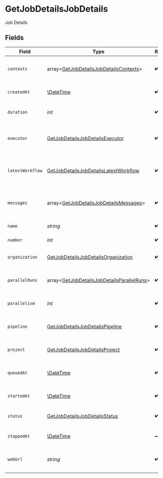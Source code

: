 # GetJobDetailsJobDetails

Job Details


## Fields

| Field                                                                                                        | Type                                                                                                         | Required                                                                                                     | Description                                                                                                  |
| ------------------------------------------------------------------------------------------------------------ | ------------------------------------------------------------------------------------------------------------ | ------------------------------------------------------------------------------------------------------------ | ------------------------------------------------------------------------------------------------------------ |
| `contexts`                                                                                                   | array<[GetJobDetailsJobDetailsContexts](../../models/operations/GetJobDetailsJobDetailsContexts.md)>         | :heavy_check_mark:                                                                                           | List of contexts used by the job.                                                                            |
| `createdAt`                                                                                                  | [\DateTime](https://www.php.net/manual/en/class.datetime.php)                                                | :heavy_check_mark:                                                                                           | The time when the job was created.                                                                           |
| `duration`                                                                                                   | *int*                                                                                                        | :heavy_check_mark:                                                                                           | Duration of a job in milliseconds.                                                                           |
| `executor`                                                                                                   | [GetJobDetailsJobDetailsExecutor](../../models/operations/GetJobDetailsJobDetailsExecutor.md)                | :heavy_check_mark:                                                                                           | Information about executor used for a job.                                                                   |
| `latestWorkflow`                                                                                             | [GetJobDetailsJobDetailsLatestWorkflow](../../models/operations/GetJobDetailsJobDetailsLatestWorkflow.md)    | :heavy_check_mark:                                                                                           | Info about the latest workflow the job was a part of.                                                        |
| `messages`                                                                                                   | array<[GetJobDetailsJobDetailsMessages](../../models/operations/GetJobDetailsJobDetailsMessages.md)>         | :heavy_check_mark:                                                                                           | Messages from CircleCI execution platform.                                                                   |
| `name`                                                                                                       | *string*                                                                                                     | :heavy_check_mark:                                                                                           | The name of the job.                                                                                         |
| `number`                                                                                                     | *int*                                                                                                        | :heavy_check_mark:                                                                                           | The number of the job.                                                                                       |
| `organization`                                                                                               | [GetJobDetailsJobDetailsOrganization](../../models/operations/GetJobDetailsJobDetailsOrganization.md)        | :heavy_check_mark:                                                                                           | Information about an organization.                                                                           |
| `parallelRuns`                                                                                               | array<[GetJobDetailsJobDetailsParallelRuns](../../models/operations/GetJobDetailsJobDetailsParallelRuns.md)> | :heavy_check_mark:                                                                                           | Info about parallels runs and their status.                                                                  |
| `parallelism`                                                                                                | *int*                                                                                                        | :heavy_check_mark:                                                                                           | A number of parallel runs the job has.                                                                       |
| `pipeline`                                                                                                   | [GetJobDetailsJobDetailsPipeline](../../models/operations/GetJobDetailsJobDetailsPipeline.md)                | :heavy_check_mark:                                                                                           | Info about a pipeline the job is a part of.                                                                  |
| `project`                                                                                                    | [GetJobDetailsJobDetailsProject](../../models/operations/GetJobDetailsJobDetailsProject.md)                  | :heavy_check_mark:                                                                                           | Information about a project.                                                                                 |
| `queuedAt`                                                                                                   | [\DateTime](https://www.php.net/manual/en/class.datetime.php)                                                | :heavy_check_mark:                                                                                           | The time when the job was placed in a queue.                                                                 |
| `startedAt`                                                                                                  | [\DateTime](https://www.php.net/manual/en/class.datetime.php)                                                | :heavy_check_mark:                                                                                           | The date and time the job started.                                                                           |
| `status`                                                                                                     | [GetJobDetailsJobDetailsStatus](../../models/operations/GetJobDetailsJobDetailsStatus.md)                    | :heavy_check_mark:                                                                                           | The current status of the job.                                                                               |
| `stoppedAt`                                                                                                  | [\DateTime](https://www.php.net/manual/en/class.datetime.php)                                                | :heavy_minus_sign:                                                                                           | The time when the job stopped.                                                                               |
| `webUrl`                                                                                                     | *string*                                                                                                     | :heavy_check_mark:                                                                                           | URL of the job in CircleCI Web UI.                                                                           |